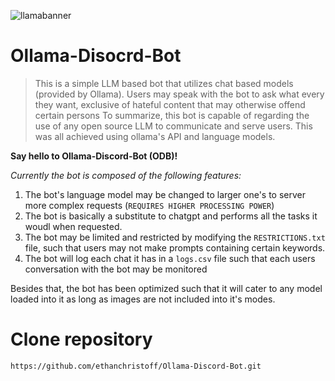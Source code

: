 ![llamabanner](https://github.com/user-attachments/assets/3d5cfb76-ee25-48e2-a78f-46c59e7e0e88)

# Ollama-Disocrd-Bot

> This is a simple LLM based bot that utilizes chat based models (provided by Ollama). Users may speak with the bot to ask what every they want,
> exclusive of hateful content that may otherwise offend certain persons To summarize, this bot is capable of regarding the use of any open
> source LLM to communicate and serve users. This was all achieved using ollama's API and language models.

**Say hello to Ollama-Discord-Bot (ODB)!**

_Currently the bot is composed of the following features:_
1. The bot's language model may be changed to larger one's to server more complex requests (`REQUIRES HIGHER PROCESSING POWER`)
2. The bot is basically a substitute to chatgpt and performs all the tasks it woudl when requested.
3. The bot may be limited and restricted by modifying the `RESTRICTIONS.txt` file, such that users may not make prompts containing certain keywords.
4. The bot will log each chat it has in a `logs.csv` file such that each users conversation with the bot may be monitored

Besides that, the bot has been optimized such that it will cater to any model loaded into it as long as images are not included into it's
modes.

# Clone repository
```
https://github.com/ethanchristoff/Ollama-Discord-Bot.git
```
